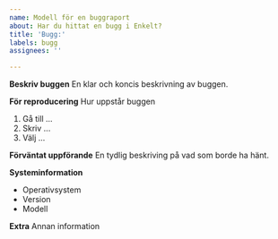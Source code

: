 ```yaml
---
name: Modell för en buggraport
about: Har du hittat en bugg i Enkelt?
title: 'Bugg:'
labels: bugg
assignees: ''

---
```


**Beskriv buggen**
En klar och koncis beskrivning av buggen.

**För reproducering**
Hur uppstår buggen
1.  Gå till ...
2.  Skriv ...
3.  Välj ...

**Förväntat uppförande**
En tydlig beskriving på vad som borde ha hänt.

**Systeminformation**
-   Operativsystem
-   Version
-   Modell

**Extra**
Annan information
